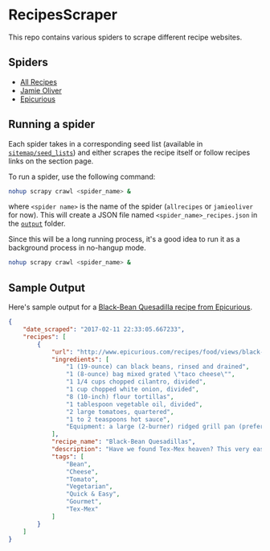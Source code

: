 # RecipesScraper

This repo contains various spiders to scrape different recipe websites.  

## Spiders

* [All Recipes](http://allrecipes.com/)
* [Jamie Oliver](http://www.jamieoliver.com/)
* [Epicurious](http://www.epicurious.com/)

## Running a spider

Each spider takes in a corresponding seed list (available in [`sitemap/seed_lists`](sitemap/seed_lists)) and either scrapes the recipe itself or follow recipes links on the section page.

To run a spider, use the following command:

```bash
nohup scrapy crawl <spider_name> &
```

where `<spider name>` is the name of the spider (`allrecipes` or `jamieoliver` for now).  This will create a JSON file named `<spider_name>_recipes.json` in the [`output`](output) folder.

Since this will be a long running process, it's a good idea to run it as a background process in no-hangup mode.

```bash
nohup scrapy crawl <spider_name> &
```

## Sample Output

Here's sample output for a [Black-Bean Quesadilla recipe from Epicurious](http://www.epicurious.com/recipes/food/views/black-bean-quesadillas-239962).

```JSON
{
    "date_scraped": "2017-02-11 22:33:05.667233",
    "recipes": [
        {
            "url": "http://www.epicurious.com/recipes/food/views/black-bean-quesadillas-239962",
            "ingredients": [
                "1 (19-ounce) can black beans, rinsed and drained",
                "1 (8-ounce) bag mixed grated \"taco cheese\"",
                "1 1/4 cups chopped cilantro, divided",
                "1 cup chopped white onion, divided",
                "8 (10-inch) flour tortillas",
                "1 tablespoon vegetable oil, divided",
                "2 large tomatoes, quartered",
                "1 to 2 teaspoons hot sauce",
                "Equipment: a large (2-burner) ridged grill pan (preferably cast-iron)"
            ],
            "recipe_name": "Black-Bean Quesadillas",
            "description": "Have we found Tex-Mex heaven? This very easy vegetarian meal satisfies with the heft of beans and melted mixed cheese.",
            "tags": [
                "Bean",
                "Cheese",
                "Tomato",
                "Vegetarian",
                "Quick & Easy",
                "Gourmet",
                "Tex-Mex"
            ]
        }
    ]
}
```
